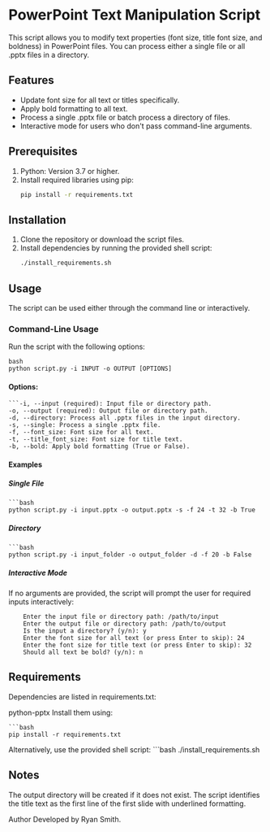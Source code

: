 # PowerPoint Text Manipulation Script

This script allows you to modify text properties (font size, title font size, and boldness) in PowerPoint files. You can process either a single file or all .pptx files in a directory.

## Features
- Update font size for all text or titles specifically.
- Apply bold formatting to all text.
- Process a single .pptx file or batch process a directory of files.
- Interactive mode for users who don't pass command-line arguments.

## Prerequisites
1. Python: Version 3.7 or higher.
2. Install required libraries using pip:
    ```bash
    pip install -r requirements.txt

## Installation
1. Clone the repository or download the script files.
2. Install dependencies by running the provided shell script:
    ```bash
    ./install_requirements.sh

## Usage
The script can be used either through the command line or interactively.

### Command-Line Usage
Run the script with the following options:

    bash
    python script.py -i INPUT -o OUTPUT [OPTIONS]

#### Options:
    ```-i, --input (required): Input file or directory path.
    -o, --output (required): Output file or directory path.
    -d, --directory: Process all .pptx files in the input directory.
    -s, --single: Process a single .pptx file.
    -f, --font_size: Font size for all text.
    -t, --title_font_size: Font size for title text.
    -b, --bold: Apply bold formatting (True or False). 

#### Examples

##### Single File
    ```bash
    python script.py -i input.pptx -o output.pptx -s -f 24 -t 32 -b True

##### Directory
    ```bash
    python script.py -i input_folder -o output_folder -d -f 20 -b False

##### Interactive Mode
If no arguments are provided, the script will prompt the user for required inputs interactively:

```
    Enter the input file or directory path: /path/to/input
    Enter the output file or directory path: /path/to/output
    Is the input a directory? (y/n): y
    Enter the font size for all text (or press Enter to skip): 24
    Enter the font size for title text (or press Enter to skip): 32
    Should all text be bold? (y/n): n
```


## Requirements
Dependencies are listed in requirements.txt:

python-pptx
Install them using:

    ```bash
    pip install -r requirements.txt

Alternatively, use the provided shell script:
    ```bash
    ./install_requirements.sh

## Notes
The output directory will be created if it does not exist.
The script identifies the title text as the first line of the first slide with underlined formatting.

Author
Developed by Ryan Smith.